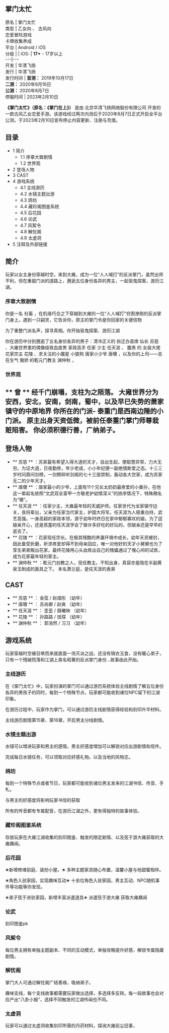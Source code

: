 掌门太忙  
---  
原名  |  掌门太忙   
类型  |  乙女向  、  古风向    
恋爱冒险游戏  
卡牌收集养成  
平台  |  Android  /  iOS   
分级  |  |  iOS:  |  **17+** \- 17岁以上   
---|---  
开发  |  华清飞扬   
发行  |  华清飞扬   
发行时间  |  **首测：** 2019年10月17日   
**二测：** 2020年6月16日  
**公测：** 2020年8月7日  
停服时间  |  2023年2月10日   
  
**《掌门太忙》（原名：《掌门在上》）** 是由  北京华清飞扬网络股份有限公司
开发的一款古风乙女恋爱手游。该游戏经过两次内测后于2020年8月7日正式开启全平台公测。于2023年2月10日宣布停止内容更新、注册与充值。

##  目录

  * 1  简介 
    * 1.1  序章大致剧情 
    * 1.2  世界观 
  * 2  登场人物 
  * 3  CAST 
  * 4  游戏系统 
    * 4.1  主线游历 
    * 4.2  水镜主题出游 
    * 4.3  鸽坊 
    * 4.4  藏珍阁图鉴系统 
    * 4.5  后花园 
    * 4.6  论武 
    * 4.7  风絮令 
    * 4.8  解忧阁 
    * 4.9  太虚洞 
  * 5  注释及外部链接 

##  简介

玩家以女主身份穿越时空，来到大雍，成为一位“人人喊打”的反派掌门，虽然出师不利，但在重振门派的道路上，邂逅五位身份各异的男主，一起驱鬼探案，游历江湖。

###  序章大致剧情

你是一名  社畜  ，在机缘巧合之下穿越到大雍的一位“人人喊打”穷困潦倒的反派掌门身上。遇到一只嗣灵，它告诉你，原主的掌门令是你回家的关键信物

为了重整门派名声，探寻真相。你开始驱鬼探案、游历江湖

你在游历中分别邂逅了五名身份各异的男子：清冷正义的  拆迁办首席  仙长  苏慈  、大雍世界里的偶像级铁血直男  家政高手  任家  少主  任天涯  、
腹黑  的  女装大佬  花家宗主  花陵  、求关注的小魔星  小狼狗  唐家小少爷  唐瑭  ，以及你的上司——总在生气  傲娇  的乾元门教主
渊仲秋  ，

  

###  世界观

** 曾  ** 经千门崩塌，支柱为之陨落。  大雍世界分为安西，安北，安南，剑南，蜀中，以及早已失势的萧家镇守的中原地界  你所在的门派-
泰重门是西南边陲的小门派。  原主出身天资低微，被前任泰重门掌门师尊栽赃陷害。  你必须积德行善，广纳弟子。  
---  
  
##  登场人物

  * ** 苏慈  ** ：苏家最有希望入得大道的天才，自出生起，便聪慧异常，力大无穷。为证大道，日夜勤修，年少老成，小小年纪便一副绝情断爱之态。十三三岁时问鼎问剑榜，一剑劈碎听剑阁的七十三层禁制，轰动各大世家，成为苏家无二的少年天才。 
  * ** 唐瑭  ** ：唐家最小的少爷，上面有11个兄长太奶奶最疼爱的小重孙，在他这一辈起名依照“文武双全富甲一方敬老护幼情深义”的排序情况下，特殊赐名为“瑭”。 
  * ** 任天涯  ** ：任家少主，大雍最年轻的天威护师。任家世代为龙家镇守边关，良将辈出，父亲为任家当代家主，护国大将军。任天涯为人稳重白持，武艺高强。一身高超的家政本领，源于幼年时终日在家中郁郁寡欢的娘，为了逗娘亲开心，还是孩童的任天涯学会了做许多好吃的好玩的，但娘亲还是早早的逝去了。 
  * ** 花陵  ** ：花家现任宗长。在极其残酷的养蛊环境中成长，幼年天资被封，因此备受折磨，祈求疼爱却得不到母亲回应，唯一对他好的天才小舅舅也为了孪生弟弟叛出花家，最终花陵用心头血练出自己的傀儡通过了傀心间的试炼，成为花家最年轻的家主。 
  * ** 渊仲秋  ** ：乾元门创教之人，现任教主。不知出身，真容亦是隐在半副黄泉玉制成的面具之下。  本名萧兰庭，是任天涯的表弟 

##  CAST

  * ** 苏慈  ** ：  金弦  /  赵熠彤  （幼年） 
  * ** 唐瑭  ** ：  苏尚卿  /  赵爽  （幼年） 
  * ** 任天涯  ** ：  歪歪  /  聂曦映  （幼年） 
  * ** 花陵  ** ：  孙路路  /  钱琛  （幼年） 
  * ** 渊仲秋  ** ：  郭浩然  /  习习  （幼年） 

##  游戏系统

玩家穿越时空被召唤而来就直面一场灭派之战，还没有锦衣玉食，没有暖心弟子，只有一个残破院落和江湖上臭名昭著的反派掌门身份…故事由此开始。

###  主线游历

在《掌门太忙》中，玩家扮演的掌门可以通过游历系统体验主线剧情了解五位身份各异的男孩子的同时，每到一个特殊节点，玩家都可能收到诸位NPC留下的江湖印象。

在游历过程中，玩家作为掌门，可以通过游历主线剧情获得经验和刻印升华材料。

主线游历剧情第15章、第16章，开启男主分线剧情。

###  水镜主题出游

水镜可以增进玩家和男主的感情。男主好感度增加可以解锁对应出游剧情和信件。

完成每日水镜任务，可以领取对应好感礼物。以及当地的风物志。

###  鸽坊

每到一个特殊节点或者节日，玩家都可能收到诸位男主发来的江湖书信、传音、手札。

与男主的好感度将影响玩家书信的获取

所有的传音都有专属配音，在游历江湖之外，更有得独特的故事体验。

###  藏珍阁图鉴系统

存放玩家在大雍江湖收集的刻印图鉴、触发的限定剧情、以及弦于游大雍获取的大雍趣闻。

###  后花园

✬新增修缮前庭、装扮小屋。✬ 多种主题家具随心布置，温馨小屋与他甜蜜相伴。

✬角色入驻家园，实现趣味互动✬ 十余位角色入驻家园，男主互动、NPC随机事件等功能等你发现。

✬弟子弦于进驻家园，新增丰富派遣道具✬ 派遣弦于游大雍 获取大雍趣闻

###  论武

刻印图鉴pk

###  风絮令

每位男主拥有单独主题副本、不同的互动模式，单独攻略提升好感，解锁专属隐藏剧情。

###  解忧阁

掌门大人可通过解忧阁广结善缘，吸纳弟子。

趣味支线，每个支线故事都需要玩家做出选择，多选择多反转。每一段故事也会对应产出“八卦小报“，选择不同触发的江湖传闻也不同。

###  太虚洞

玩家可以通过太虚洞收集刻印所需的丹药材料，探询大雍前尘旧事，

  

  